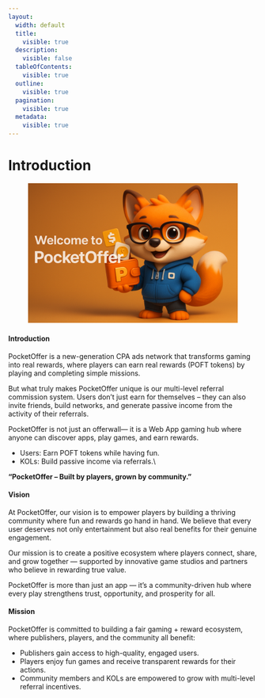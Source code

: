 ```yaml
---
layout:
  width: default
  title:
    visible: true
  description:
    visible: false
  tableOfContents:
    visible: true
  outline:
    visible: true
  pagination:
    visible: true
  metadata:
    visible: true
---
```


# Introduction

<figure><img src=".gitbook/assets/ChatGPT Image Aug 27, 2025, 08_47_06 AM.png" alt=""><figcaption></figcaption></figure>

#### Introduction

PocketOffer is a new-generation CPA ads network that transforms gaming into real rewards, where players can earn real rewards (POFT tokens) by playing and completing simple missions.

But what truly makes PocketOffer unique is our multi-level referral commission system. Users don’t just earn for themselves – they can also invite friends, build networks, and generate passive income from the activity of their referrals.

PocketOffer is not just an offerwall— it is a Web App gaming hub where anyone can discover apps, play games, and earn rewards.

* Users: Earn POFT tokens while having fun.
* KOLs: Build passive income via referrals.\


**“PocketOffer – Built by players, grown by community.”**

#### Vision

At PocketOffer, our vision is to empower players by building a thriving community where fun and rewards go hand in hand. We believe that every user deserves not only entertainment but also real benefits for their genuine engagement.

Our mission is to create a positive ecosystem where players connect, share, and grow together — supported by innovative game studios and partners who believe in rewarding true value.

PocketOffer is more than just an app — it’s a community-driven hub where every play strengthens trust, opportunity, and prosperity for all.

#### Mission

PocketOffer is committed to building a fair gaming + reward ecosystem, where publishers, players, and the community all benefit:

* Publishers gain access to high-quality, engaged users.
* Players enjoy fun games and receive transparent rewards for their actions.
* Community members and KOLs are empowered to grow with multi-level referral incentives.
